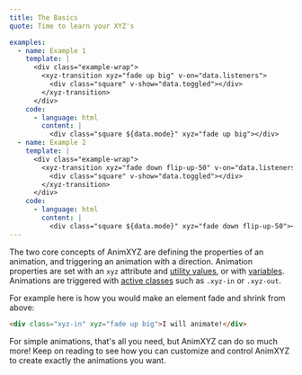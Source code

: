 ```yaml
---
title: The Basics
quote: Time to learn your XYZ's

examples:
  - name: Example 1
    template: |
      <div class="example-wrap">
        <xyz-transition xyz="fade up big" v-on="data.listeners">
          <div class="square" v-show="data.toggled"></div>
        </xyz-transition>
      </div>
    code:
      - language: html
        content: |
          <div class="square ${data.mode}" xyz="fade up big"></div>
  - name: Example 2
    template: |
      <div class="example-wrap">
        <xyz-transition xyz="fade down flip-up-50" v-on="data.listeners">
          <div class="square" v-show="data.toggled"></div>
        </xyz-transition>
      </div>
    code:
      - language: html
        content: |
          <div class="square ${data.mode}" xyz="fade down flip-up-50"></div>
---
```


The two core concepts of AnimXYZ are defining the properties of an animation, and triggering an animation with a direction. Animation properties are set with an `xyz` attribute and [utility values](#utilities), or with [variables](#variables). Animations are triggered with [active classes](#active-classes) such as `.xyz-in` or `.xyz-out`.

For example here is how you would make an element fade and shrink from above:

```html
<div class="xyz-in" xyz="fade up big">I will animate!</div>
```

For simple animations, that's all you need, but AnimXYZ can do so much more! Keep on reading to see how you can customize and control AnimXYZ to create exactly the animations you want.
